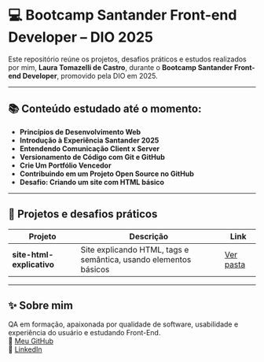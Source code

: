 # 💻 Bootcamp Santander Front-end Developer – DIO 2025

Este repositório reúne os projetos, desafios práticos e estudos realizados por mim, **Laura Tomazelli de Castro**, durante o **Bootcamp Santander Front-end Developer**, promovido pela DIO em 2025.

---

## 📚 Conteúdo estudado até o momento:

- **Princípios de Desenvolvimento Web**  
- **Introdução à Experiência Santander 2025**  
- **Entendendo Comunicação Client x Server**  
- **Versionamento de Código com Git e GitHub**  
- **Crie Um Portfólio Vencedor**  
- **Contribuindo em um Projeto Open Source no GitHub**  
- **Desafio: Criando um site com HTML básico**

---

## 📁 Projetos e desafios práticos

| Projeto | Descrição | Link |
|--------|-----------|------|
| **site-html-explicativo** | Site explicando HTML, tags e semântica, usando elementos básicos | [Ver pasta](./site-html-explicativo) |

---

## ✨ Sobre mim

QA em formação, apaixonada por qualidade de software, usabilidade e experiência do usuário e estudando Front-End.  
🔗 [Meu GitHub](https://github.com/lauratomazelli)  
🔗 [LinkedIn](https://www.linkedin.com/in/lauratomazellidecastro/)
